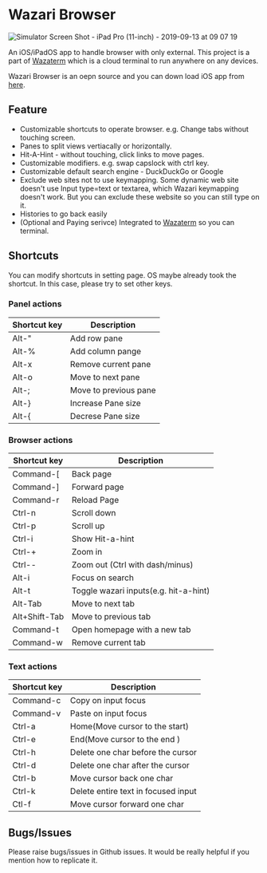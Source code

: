 # Wazari Browser

![Simulator Screen Shot - iPad Pro (11-inch) - 2019-09-13 at 09 07 19](https://user-images.githubusercontent.com/1880965/64829180-54101a00-d606-11e9-8821-4197849bf65f.png)

An iOS/iPadOS app to handle browser with only external.
This project is a part of [Wazaterm](https://www.wazaterm.com) which is a cloud terminal to run anywhere on any devices.

Wazari Browser is an oepn source and you can down load iOS app from
[here](https://apps.apple.com/us/app/wazari-browser/id1475585924?mt=8).

## Feature

- Customizable shortcuts to operate browser. e.g. Change tabs without touching screen.
- Panes to split views vertiacally or horizontally.
- Hit-A-Hint - without touching, click links to move pages.
- Customizable modifiers. e.g. swap capslock with ctrl key.
- Customizable default search engine - DuckDuckGo or Google
- Exclude web sites not to use keymapping. Some dynamic web site doesn't use Input type=text or textarea, which Wazari keymapping doesn't work. But you can exclude these website so you can still type on it.
- Histories to go back easily
- (Optional and Paying serivce) Integrated to [Wazaterm](https:/www.wazaterm.com) so you can terminal.

## Shortcuts

You can modify shortcuts in setting page. OS maybe already took the shortcut. In this case, please try to set other keys.

### Panel actions

| Shortcut key | Description           |
| ------------ | --------------------- |
| Alt-"        | Add row pane          |
| Alt-%        | Add column pange      |
| Alt-x        | Remove current pane   |
| Alt-o        | Move to next pane     |
| Alt-;        | Move to previous pane |
| Alt-}        | Increase Pane size    |
| Alt-{        | Decrese Pane size     |

### Browser actions

| Shortcut key  | Description                           |
| ------------- | ------------------------------------- |
| Command-[     | Back page                             |
| Command-]     | Forward page                          |
| Command-r     | Reload Page                           |
| Ctrl-n        | Scroll down                           |
| Ctrl-p        | Scroll up                             |
| Ctrl-i        | Show Hit-a-hint                       |
| Ctrl-+        | Zoom in                               |
| Ctrl--        | Zoom out (Ctrl with dash/minus)       |
| Alt-i         | Focus on search                       |
| Alt-t         | Toggle wazari inputs(e.g. hit-a-hint) |
| Alt-Tab       | Move to next tab                      |
| Alt+Shift-Tab | Move to previous tab                  |
| Command-t     | Open homepage with a new tab          |
| Command-w     | Remove current tab                    |

### Text actions

| Shortcut key | Description                         |
| ------------ | ----------------------------------- |
| Command-c    | Copy on input focus                 |
| Command-v    | Paste on input focus                |
| Ctrl-a       | Home(Move cursor to the start)      |
| Ctrl-e       | End(Move cursor to the end )        |
| Ctrl-h       | Delete one char before the cursor   |
| Ctrl-d       | Delete one char after the cursor    |
| Ctrl-b       | Move cursor back one char           |
| Ctrl-k       | Delete entire text in focused input |
| Ctl-f        | Move cursor forward one char        |

## Bugs/Issues

Please raise bugs/issues in Github issues. It would be really helpful if you mention how to replicate it.
